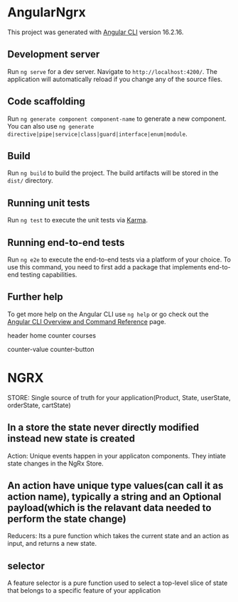 # AngularNgrx

This project was generated with [Angular CLI](https://github.com/angular/angular-cli) version 16.2.16.

## Development server

Run `ng serve` for a dev server. Navigate to `http://localhost:4200/`. The application will automatically reload if you change any of the source files.

## Code scaffolding

Run `ng generate component component-name` to generate a new component. You can also use `ng generate directive|pipe|service|class|guard|interface|enum|module`.

## Build

Run `ng build` to build the project. The build artifacts will be stored in the `dist/` directory.

## Running unit tests

Run `ng test` to execute the unit tests via [Karma](https://karma-runner.github.io).

## Running end-to-end tests

Run `ng e2e` to execute the end-to-end tests via a platform of your choice. To use this command, you need to first add a package that implements end-to-end testing capabilities.

## Further help

To get more help on the Angular CLI use `ng help` or go check out the [Angular CLI Overview and Command Reference](https://angular.io/cli) page.


header
home
counter
courses

counter-value
counter-button


# NGRX

STORE: Single source of truth for your application(Product, State, userState, orderState, cartState)

## In a store the state never directly modified instead new state is created
Action: Unique events happen in your applicaton components. They intiate state changes in the NgRx Store.

## An action have unique type values(can call it as action name), typically a string and an Optional payload(which is the relavant data needed to perform the state change)

Reducers: Its a pure function which takes the current state and an action as input, and returns a new state.

## selector

A feature selector is a pure function used to select a top-level slice of state that belongs to a specific feature of your application

